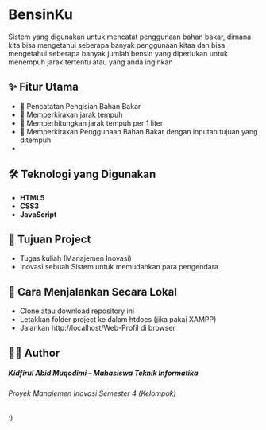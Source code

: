  # BensinKu

Sistem yang digunakan untuk mencatat penggunaan bahan bakar, dimana kita bisa mengetahui seberapa banyak penggunaan kitaa dan bisa mengetahui seberapa banyak jumlah bensin yang diperlukan untuk menempuh jarak tertentu atau yang anda inginkan

## ✨ Fitur Utama

- 🔹 Pencatatan Pengisian Bahan Bakar
- 🔹 Memperkirakan jarak tempuh
- 🔹 Memperhitungkan jarak tempuh per 1 liter
- 🔹 Memperkirakan Penggunaan Bahan Bakar dengan inputan tujuan yang ditempuh
- 
## 🛠️ Teknologi yang Digunakan

- **HTML5**
- **CSS3**
- **JavaScript**

## 🎯 Tujuan Project

- Tugas kuliah (Manajemen Inovasi)
- Inovasi sebuah Sistem untuk memudahkan para pengendara

## 📌 Cara Menjalankan Secara Lokal

- Clone atau download repository ini
- Letakkan folder project ke dalam htdocs (jika pakai XAMPP)
- Jalankan http://localhost/Web-Profil di browser

## 👨‍💻 Author
##### Kidfirul Abid Muqodimi – Mahasiswa Teknik Informatika
###### Proyek Manajemen Inovasi  Semester 4 (Kelompok)

:)
